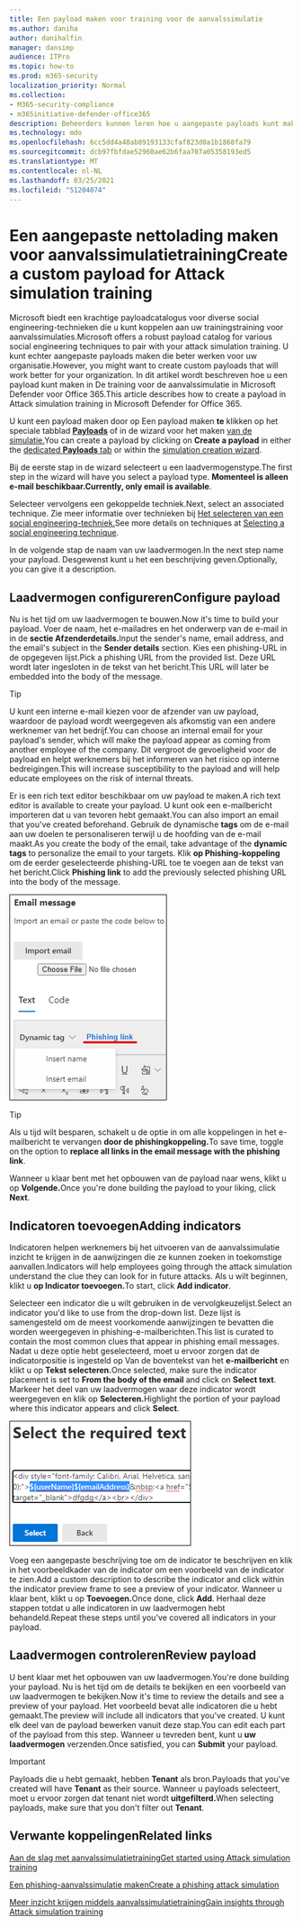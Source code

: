 ```yaml
---
title: Een payload maken voor training voor de aanvalssimulatie
ms.author: daniha
author: danihalfin
manager: dansimp
audience: ITPro
ms.topic: how-to
ms.prod: m365-security
localization_priority: Normal
ms.collection:
- M365-security-compliance
- m365initiative-defender-office365
description: Beheerders kunnen leren hoe u aangepaste payloads kunt maken voor de training voor de aanvalssimulatie in Microsoft Defender voor Office 365.
ms.technology: mdo
ms.openlocfilehash: 6cc5dd4a48ab89193133cfaf823d0a1b1868fa79
ms.sourcegitcommit: dcb97fbfdae52960ae62b6faa707a05358193ed5
ms.translationtype: MT
ms.contentlocale: nl-NL
ms.lasthandoff: 03/25/2021
ms.locfileid: "51204074"
---
```

# <a name="create-a-custom-payload-for-attack-simulation-training"></a><span data-ttu-id="8b923-103">Een aangepaste nettolading maken voor aanvalssimulatietraining</span><span class="sxs-lookup"><span data-stu-id="8b923-103">Create a custom payload for Attack simulation training</span></span>

<span data-ttu-id="8b923-104">Microsoft biedt een krachtige payloadcatalogus voor diverse social engineering-technieken die u kunt koppelen aan uw trainingstraining voor aanvalssimulaties.</span><span class="sxs-lookup"><span data-stu-id="8b923-104">Microsoft offers a robust payload catalog for various social engineering techniques to pair with your attack simulation training.</span></span> <span data-ttu-id="8b923-105">U kunt echter aangepaste payloads maken die beter werken voor uw organisatie.</span><span class="sxs-lookup"><span data-stu-id="8b923-105">However, you might want to create custom payloads that will work better for your organization.</span></span> <span data-ttu-id="8b923-106">In dit artikel wordt beschreven hoe u een payload kunt maken in De training voor de aanvalssimulatie in Microsoft Defender voor Office 365.</span><span class="sxs-lookup"><span data-stu-id="8b923-106">This article describes how to create a payload in Attack simulation training in Microsoft Defender for Office 365.</span></span>

<span data-ttu-id="8b923-107">U kunt een payload maken door op Een payload maken **te** klikken op het speciale tabblad [ **Payloads**](https://security.microsoft.com/attacksimulator?viewid=payload) of in de wizard voor het maken [van de simulatie.](attack-simulation-training.md#selecting-a-payload)</span><span class="sxs-lookup"><span data-stu-id="8b923-107">You can create a payload by clicking on **Create a payload** in either the [dedicated **Payloads** tab](https://security.microsoft.com/attacksimulator?viewid=payload) or within the [simulation creation wizard](attack-simulation-training.md#selecting-a-payload).</span></span>

<span data-ttu-id="8b923-108">Bij de eerste stap in de wizard selecteert u een laadvermogenstype.</span><span class="sxs-lookup"><span data-stu-id="8b923-108">The first step in the wizard will have you select a payload type.</span></span> <span data-ttu-id="8b923-109">**Momenteel is alleen e-mail beschikbaar.**</span><span class="sxs-lookup"><span data-stu-id="8b923-109">**Currently, only email is available**.</span></span>

<span data-ttu-id="8b923-110">Selecteer vervolgens een gekoppelde techniek.</span><span class="sxs-lookup"><span data-stu-id="8b923-110">Next, select an associated technique.</span></span> <span data-ttu-id="8b923-111">Zie meer informatie over technieken bij [Het selecteren van een social engineering-techniek.](attack-simulation-training.md#selecting-a-social-engineering-technique)</span><span class="sxs-lookup"><span data-stu-id="8b923-111">See more details on techniques at [Selecting a social engineering technique](attack-simulation-training.md#selecting-a-social-engineering-technique).</span></span>

<span data-ttu-id="8b923-112">In de volgende stap de naam van uw laadvermogen.</span><span class="sxs-lookup"><span data-stu-id="8b923-112">In the next step name your payload.</span></span> <span data-ttu-id="8b923-113">Desgewenst kunt u het een beschrijving geven.</span><span class="sxs-lookup"><span data-stu-id="8b923-113">Optionally, you can give it a description.</span></span>

## <a name="configure-payload"></a><span data-ttu-id="8b923-114">Laadvermogen configureren</span><span class="sxs-lookup"><span data-stu-id="8b923-114">Configure payload</span></span>

<span data-ttu-id="8b923-115">Nu is het tijd om uw laadvermogen te bouwen.</span><span class="sxs-lookup"><span data-stu-id="8b923-115">Now it's time to build your payload.</span></span> <span data-ttu-id="8b923-116">Voer de naam, het e-mailadres en het onderwerp van de e-mail in in de **sectie Afzenderdetails.**</span><span class="sxs-lookup"><span data-stu-id="8b923-116">Input the sender's name, email address, and the email's subject in the **Sender details** section.</span></span> <span data-ttu-id="8b923-117">Kies een phishing-URL in de opgegeven lijst.</span><span class="sxs-lookup"><span data-stu-id="8b923-117">Pick a phishing URL from the provided list.</span></span> <span data-ttu-id="8b923-118">Deze URL wordt later ingesloten in de tekst van het bericht.</span><span class="sxs-lookup"><span data-stu-id="8b923-118">This URL will later be embedded into the body of the message.</span></span>

> [!TIP]
> <span data-ttu-id="8b923-119">U kunt een interne e-mail kiezen voor de afzender van uw payload, waardoor de payload wordt weergegeven als afkomstig van een andere werknemer van het bedrijf.</span><span class="sxs-lookup"><span data-stu-id="8b923-119">You can choose an internal email for your payload's sender, which will make the payload appear as coming from another employee of the company.</span></span> <span data-ttu-id="8b923-120">Dit vergroot de gevoeligheid voor de payload en helpt werknemers bij het informeren van het risico op interne bedreigingen.</span><span class="sxs-lookup"><span data-stu-id="8b923-120">This will increase susceptibility to the payload and will help educate employees on the risk of internal threats.</span></span>

<span data-ttu-id="8b923-121">Er is een rich text editor beschikbaar om uw payload te maken.</span><span class="sxs-lookup"><span data-stu-id="8b923-121">A rich text editor is available to create your payload.</span></span> <span data-ttu-id="8b923-122">U kunt ook een e-mailbericht importeren dat u van tevoren hebt gemaakt.</span><span class="sxs-lookup"><span data-stu-id="8b923-122">You can also import an email that you've created beforehand.</span></span> <span data-ttu-id="8b923-123">Gebruik de dynamische **tags** om de e-mail aan uw doelen te personaliseren terwijl u de hoofding van de e-mail maakt.</span><span class="sxs-lookup"><span data-stu-id="8b923-123">As you create the body of the email, take advantage of the **dynamic tags** to personalize the email to your targets.</span></span> <span data-ttu-id="8b923-124">Klik **op Phishing-koppeling** om de eerder geselecteerde phishing-URL toe te voegen aan de tekst van het bericht.</span><span class="sxs-lookup"><span data-stu-id="8b923-124">Click **Phishing link** to add the previously selected phishing URL into the body of the message.</span></span>

![Phishingkoppeling en dynamische tags gemarkeerd in het maken van payloads voor Microsoft Defender voor Office 365](../../media/attack-sim-preview-payload-email-body.png)

> [!TIP]
> <span data-ttu-id="8b923-126">Als u tijd wilt besparen, schakelt u de optie in om alle koppelingen in het e-mailbericht te vervangen **door de phishingkoppeling.**</span><span class="sxs-lookup"><span data-stu-id="8b923-126">To save time, toggle on the option to **replace all links in the email message with the phishing link**.</span></span>

<span data-ttu-id="8b923-127">Wanneer u klaar bent met het opbouwen van de payload naar wens, klikt u op **Volgende.**</span><span class="sxs-lookup"><span data-stu-id="8b923-127">Once you're done building the payload to your liking, click **Next**.</span></span>

## <a name="adding-indicators"></a><span data-ttu-id="8b923-128">Indicatoren toevoegen</span><span class="sxs-lookup"><span data-stu-id="8b923-128">Adding indicators</span></span>

<span data-ttu-id="8b923-129">Indicatoren helpen werknemers bij het uitvoeren van de aanvalssimulatie inzicht te krijgen in de aanwijzingen die ze kunnen zoeken in toekomstige aanvallen.</span><span class="sxs-lookup"><span data-stu-id="8b923-129">Indicators will help employees going through the attack simulation understand the clue they can look for in future attacks.</span></span> <span data-ttu-id="8b923-130">Als u wilt beginnen, klikt u **op Indicator toevoegen.**</span><span class="sxs-lookup"><span data-stu-id="8b923-130">To start, click **Add indicator**.</span></span>

<span data-ttu-id="8b923-131">Selecteer een indicator die u wilt gebruiken in de vervolgkeuzelijst.</span><span class="sxs-lookup"><span data-stu-id="8b923-131">Select an indicator you'd like to use from the drop-down list.</span></span> <span data-ttu-id="8b923-132">Deze lijst is samengesteld om de meest voorkomende aanwijzingen te bevatten die worden weergegeven in phishing-e-mailberichten.</span><span class="sxs-lookup"><span data-stu-id="8b923-132">This list is curated to contain the most common clues that appear in phishing email messages.</span></span> <span data-ttu-id="8b923-133">Nadat u deze optie hebt geselecteerd, moet u ervoor zorgen dat de indicatorpositie is ingesteld op Van de boventekst van het **e-mailbericht** en klikt u op **Tekst selecteren.**</span><span class="sxs-lookup"><span data-stu-id="8b923-133">Once selected, make sure the indicator placement is set to **From the body of the email** and click on **Select text**.</span></span> <span data-ttu-id="8b923-134">Markeer het deel van uw laadvermogen waar deze indicator wordt weergegeven en klik op **Selecteren.**</span><span class="sxs-lookup"><span data-stu-id="8b923-134">Highlight the portion of your payload where this indicator appears and click **Select**.</span></span>

![Gemarkeerde tekst in berichttekst om toe te voegen aan een indicator in training voor aanvalssimulatie](../../media/attack-sim-preview-select-text.png)

<span data-ttu-id="8b923-136">Voeg een aangepaste beschrijving toe om de indicator te beschrijven en klik in het voorbeeldkader van de indicator om een voorbeeld van de indicator te zien.</span><span class="sxs-lookup"><span data-stu-id="8b923-136">Add a custom description to describe the indicator and click within the indicator preview frame to see a preview of your indicator.</span></span> <span data-ttu-id="8b923-137">Wanneer u klaar bent, klikt u op **Toevoegen.**</span><span class="sxs-lookup"><span data-stu-id="8b923-137">Once done, click **Add**.</span></span> <span data-ttu-id="8b923-138">Herhaal deze stappen totdat u alle indicatoren in uw laadvermogen hebt behandeld.</span><span class="sxs-lookup"><span data-stu-id="8b923-138">Repeat these steps until you've covered all indicators in your payload.</span></span>

## <a name="review-payload"></a><span data-ttu-id="8b923-139">Laadvermogen controleren</span><span class="sxs-lookup"><span data-stu-id="8b923-139">Review payload</span></span>

<span data-ttu-id="8b923-140">U bent klaar met het opbouwen van uw laadvermogen.</span><span class="sxs-lookup"><span data-stu-id="8b923-140">You're done building your payload.</span></span> <span data-ttu-id="8b923-141">Nu is het tijd om de details te bekijken en een voorbeeld van uw laadvermogen te bekijken.</span><span class="sxs-lookup"><span data-stu-id="8b923-141">Now it's time to review the details and see a preview of your payload.</span></span> <span data-ttu-id="8b923-142">Het voorbeeld bevat alle indicatoren die u hebt gemaakt.</span><span class="sxs-lookup"><span data-stu-id="8b923-142">The preview will include all indicators that you've created.</span></span> <span data-ttu-id="8b923-143">U kunt elk deel van de payload bewerken vanuit deze stap.</span><span class="sxs-lookup"><span data-stu-id="8b923-143">You can edit each part of the payload from this step.</span></span> <span data-ttu-id="8b923-144">Wanneer u tevreden bent, kunt u **uw laadvermogen** verzenden.</span><span class="sxs-lookup"><span data-stu-id="8b923-144">Once satisfied, you can **Submit** your payload.</span></span>

> [!IMPORTANT]
> <span data-ttu-id="8b923-145">Payloads die u hebt gemaakt, hebben **Tenant** als bron.</span><span class="sxs-lookup"><span data-stu-id="8b923-145">Payloads that you've created will have **Tenant** as their source.</span></span> <span data-ttu-id="8b923-146">Wanneer u payloads selecteert, moet u ervoor zorgen dat tenant niet wordt **uitgefilterd.**</span><span class="sxs-lookup"><span data-stu-id="8b923-146">When selecting payloads, make sure that you don't filter out **Tenant**.</span></span>

## <a name="related-links"></a><span data-ttu-id="8b923-147">Verwante koppelingen</span><span class="sxs-lookup"><span data-stu-id="8b923-147">Related links</span></span>

[<span data-ttu-id="8b923-148">Aan de slag met aanvalssimulatietraining</span><span class="sxs-lookup"><span data-stu-id="8b923-148">Get started using Attack simulation training</span></span>](attack-simulation-training-get-started.md)

[<span data-ttu-id="8b923-149">Een phishing-aanvalssimulatie maken</span><span class="sxs-lookup"><span data-stu-id="8b923-149">Create a phishing attack simulation</span></span>](attack-simulation-training.md)

[<span data-ttu-id="8b923-150">Meer inzicht krijgen middels aanvalssimulatietraining</span><span class="sxs-lookup"><span data-stu-id="8b923-150">Gain insights through Attack simulation training</span></span>](attack-simulation-training-insights.md)
